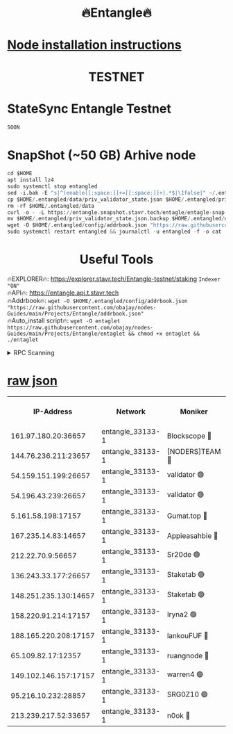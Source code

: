 <h1 align="center"> 🔥Entangle🔥</h1>

[Node installation instructions](https://github.com/obajay/nodes-Guides/tree/main/Projects/Entangle)
=

<h1 align="center"> TESTNET</h1>

# StateSync Entangle Testnet
```python
SOON
```
# SnapShot (~50 GB) Arhive node
```python
cd $HOME
apt install lz4
sudo systemctl stop entangled
sed -i.bak -E "s|^(enable[[:space:]]+=[[:space:]]+).*$|\1false|" ~/.entangled/config/config.toml
cp $HOME/.entangled/data/priv_validator_state.json $HOME/.entangled/priv_validator_state.json.backup
rm -rf $HOME/.entangled/data
curl -o - -L https://entangle.snapshot.stavr.tech/entagle/entagle-snap.tar.lz4 | lz4 -c -d - | tar -x -C $HOME/.entangled --strip-components 2
mv $HOME/.entangled/priv_validator_state.json.backup $HOME/.entangled/data/priv_validator_state.json
wget -O $HOME/.entangled/config/addrbook.json "https://raw.githubusercontent.com/obajay/nodes-Guides/main/Projects/Entangle/addrbook.json"
sudo systemctl restart entangled && journalctl -u entangled -f -o cat
```
 <h1 align="center"> Useful Tools</h1>
 
🔥EXPLORER🔥: https://explorer.stavr.tech/Entangle-testnet/staking        `Indexer "ON"` \
🔥API🔥:      https://entangle.api.t.stavr.tech \
🔥Addrbook🔥: ```wget -O $HOME/.entangled/config/addrbook.json "https://raw.githubusercontent.com/obajay/nodes-Guides/main/Projects/Entangle/addrbook.json"``` \
🔥Auto_install script🔥:  `wget -O entaglet https://raw.githubusercontent.com/obajay/nodes-Guides/main/Projects/Entangle/entaglet && chmod +x entaglet && ./entaglet`


<details>
<summary>RPC Scanning</summary>

<h2 align="center"> We scan nodes in real time every 4 hours. And we provide the final result of RPC endpoints.
We cannot influence the operation of these nodes in any way. </h2>


```python
If Voting Power is higher than 0 --> then the Node is a validator of the network and may be subject to attack and be a potential threat to the chain.
```
```python
We marked such validators with a red symbol
```

</details>

[raw json](https://rpc-check.entangt.stavr.tech/entangt/rpc-entangt-result.json)
=


<table><tr><th>IP-Address</th><th>Network</th><th>Moniker</th><th>Latest Block Height</th><th>Earliest Block Height</th><th>Catching Up</th><th>Voting Power</th><th>Scan Time</th></tr><tr><td>161.97.180.20:36657</td><td>entangle_33133-1</td><td>Blockscope 🔴</td><td>946579</td><td>1</td><td>False</td><td>152096446037095</td><td>2023-12-05T13:00:28.379996981UTC</td></tr><tr><td>144.76.236.211:23657</td><td>entangle_33133-1</td><td>[NODERS]TEAM 🔴</td><td>946581</td><td>1</td><td>False</td><td>47049700500000000</td><td>2023-12-05T13:00:39.983966081UTC</td></tr><tr><td>54.159.151.199:26657</td><td>entangle_33133-1</td><td>validator 🟢</td><td>946582</td><td>1</td><td>False</td><td>0</td><td>2023-12-05T13:00:47.343241374UTC</td></tr><tr><td>54.196.43.239:26657</td><td>entangle_33133-1</td><td>validator 🟢</td><td>946582</td><td>1</td><td>False</td><td>0</td><td>2023-12-05T13:00:48.033875875UTC</td></tr><tr><td>5.161.58.198:17157</td><td>entangle_33133-1</td><td>Gumat.top 🔴</td><td>931635</td><td>522001</td><td>False</td><td>80934118562062</td><td>2023-12-05T13:00:51.358779064UTC</td></tr><tr><td>167.235.14.83:14657</td><td>entangle_33133-1</td><td>Appieasahbie 🔴</td><td>946583</td><td>531401</td><td>False</td><td>44568809900999996</td><td>2023-12-05T13:00:50.690332687UTC</td></tr><tr><td>212.22.70.9:56657</td><td>entangle_33133-1</td><td>Sr20de 🟢</td><td>946579</td><td>620601</td><td>False</td><td>0</td><td>2023-12-05T13:00:27.645164522UTC</td></tr><tr><td>136.243.33.177:26657</td><td>entangle_33133-1</td><td>Staketab 🟢</td><td>946581</td><td>660001</td><td>False</td><td>0</td><td>2023-12-05T13:00:42.326059680UTC</td></tr><tr><td>148.251.235.130:14657</td><td>entangle_33133-1</td><td>Staketab 🟢</td><td>946579</td><td>660801</td><td>False</td><td>0</td><td>2023-12-05T13:00:27.965960152UTC</td></tr><tr><td>158.220.91.214:17157</td><td>entangle_33133-1</td><td>Iryna2 🟢</td><td>946582</td><td>704001</td><td>False</td><td>0</td><td>2023-12-05T13:00:48.402580272UTC</td></tr><tr><td>188.165.220.208:17157</td><td>entangle_33133-1</td><td>lankouFUF 🔴</td><td>946580</td><td>725001</td><td>False</td><td>191899900000002</td><td>2023-12-05T13:00:33.202351221UTC</td></tr><tr><td>65.109.82.17:12357</td><td>entangle_33133-1</td><td>ruangnode 🔴</td><td>946579</td><td>806001</td><td>False</td><td>168771482790726</td><td>2023-12-05T13:00:28.865197371UTC</td></tr><tr><td>149.102.146.157:17157</td><td>entangle_33133-1</td><td>warren4 🟢</td><td>946581</td><td>822001</td><td>False</td><td>0</td><td>2023-12-05T13:00:39.725620651UTC</td></tr><tr><td>95.216.10.232:28857</td><td>entangle_33133-1</td><td>SRG0Z10 🟢</td><td>946579</td><td>842001</td><td>False</td><td>0</td><td>2023-12-05T13:00:27.164398197UTC</td></tr><tr><td>213.239.217.52:33657</td><td>entangle_33133-1</td><td>n0ok 🔴</td><td>946582</td><td>846582</td><td>False</td><td>46574292273662988</td><td>2023-12-05T13:00:46.676448512UTC</td></tr></table>
